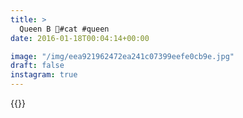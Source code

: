```yaml
---
title: >
  Queen B 👑#cat #queen
date: 2016-01-18T00:04:14+00:00

image: "/img/eea921962472ea241c07399eefe0cb9e.jpg"
draft: false
instagram: true
---
```


{{<photo src="/img/eea921962472ea241c07399eefe0cb9e.jpg">}}
